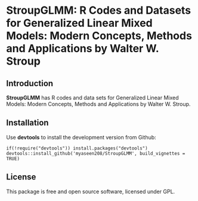 # StroupGLMM: R Codes and Datasets for Generalized Linear Mixed Models: Modern Concepts, Methods and Applications by Walter W. Stroup
## Introduction

**StroupGLMM** has R  codes and data sets for Generalized Linear Mixed Models: Modern Concepts, Methods and Applications by Walter W. Stroup. 

## Installation
Use **devtools** to install the development version from Github:

```{r}
if(!require("devtools")) install.packages("devtools")
devtools::install_github('myaseen208/StroupGLMM', build_vignettes = TRUE)
```
## License
This package is free and open source software, licensed under GPL.
